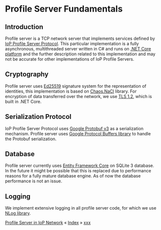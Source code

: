 # Profile Server Fundamentals

## Introduction

Profile server is a TCP network server that implements services defined by [IoP Profile Server Protocol](https://github.com/Internet-of-People/message-protocol).
This particular implementation is a fully asynchronous, multithreaded server written in C# and runs on [.NET Core platform](https://www.microsoft.com/net/core) 
and the further description related to this implementation and may not be accurate for other implementations of IoP Profile Servers.


## Cryptography 

Profile server uses [Ed25519](http://ed25519.cr.yp.to/) signature system for the representation of identities, this implementation is based on [Chaos.NaCl](https://github.com/CodesInChaos/Chaos.NaCl/) library. 
For encryption of data transferred over the network, we use [TLS 1.2](https://en.wikipedia.org/wiki/Transport_Layer_Security#TLS_1.2), which is built in .NET Core.


## Serialization Protocol

IoP Profile Server Protocol uses [Google Protobuf v3](https://developers.google.com/protocol-buffers/docs/proto3) as a serialization mechanism. 
Profile server uses [Google Protocol Buffers library](https://www.nuget.org/packages/Google.Protobuf/) to handle the Protobuf serialization.


## Database

Profile server currently uses [Entity Framework Core](https://docs.microsoft.com/en-us/ef/core/index) on SQLite 3 database. In the future it might be possible that 
this is replaced due to performance reasons for a fully mature database engine. As of now the database performance is not an issue.


## Logging

We implement extensive logging in all profile server code, for which we use [NLog library](http://nlog-project.org/).


[Profile Server in IoP Network](ARCH-PS-in-IoP.md) « [Index](ARCHITECTURE.md) » [xxx](ARCH-PS-Components.md)